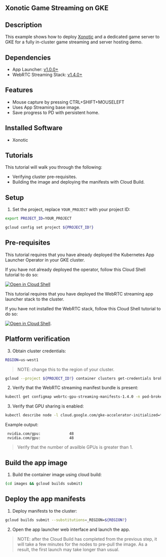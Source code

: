 ## Xonotic Game Streaming on GKE

## Description

This example shows how to deploy [Xonotic](https://xonotic.org/) and a dedicated game server to GKE for a fully in-cluster game streaming and server hosting demo. 

## Dependencies

- App Launcher: [v1.0.0+](https://github.com/selkies-project/selkies/tree/v1.0.0)
- WebRTC Streaming Stack: [v1.4.0+](https://github.com/selkies-project/selkies-vdi/tree/v1.4.0)

## Features

- Mouse capture by pressing CTRL+SHIFT+MOUSELEFT
- Uses App Streaming base image.
- Save progress to PD with persistent home.

## Installed Software

- Xonotic

## Tutorials

This tutorial will walk you through the following:

- Verifying cluster pre-requisites.
- Building the image and deploying the manifests with Cloud Build.

## Setup

1. Set the project, replace `YOUR_PROJECT` with your project ID:

```bash
export PROJECT_ID=YOUR_PROJECT
```

```bash
gcloud config set project ${PROJECT_ID?}
```

## Pre-requisites

This tutorial requires that you have already deployed the Kubernetes App Launcher Operator in your GKE cluster.

If you have not already deployed the operator, follow this Cloud Shell tutorial to do so:

[![Open in Cloud Shell](https://gstatic.com/cloudssh/images/open-btn.svg)](https://ssh.cloud.google.com/cloudshell/editor?cloudshell_git_repo=https://github.com/selkies-project/selkies&cloudshell_git_branch=master&cloudshell_tutorial=setup/README.md)

This tutorial requires that you have deployed the WebRTC streaming app launcher stack to the cluster.

If you have not installed the WebRTC stack, follow this Cloud Shell tutorial to do so:

[![Open in Cloud Shell](https://gstatic.com/cloudssh/images/open-btn.svg)](https://ssh.cloud.google.com/cloudshell/editor?cloudshell_git_repo=https://github.com/selkies-project/selkies-vdi&cloudshell_git_branch=master&&cloudshell_tutorial=tutorials/gke/00_Setup.md). 

## Platform verification

3. Obtain cluster credentials:

```bash
REGION=us-west1
```

> NOTE: change this to the region of your cluster.

```bash
gcloud --project ${PROJECT_ID?} container clusters get-credentials broker-${REGION?} --region ${REGION?}
```

2. Verify that the WebRTC streaming manifest bundle is present:

```bash
kubectl get configmap webrtc-gpu-streaming-manifests-1.4.0 -n pod-broker-system
```

3. Verify that GPU sharing is enabled:

```bash
kubectl describe node -l cloud.google.com/gke-accelerator-initialized=true | grep nvidia.com/gpu
```

Example output:

```
 nvidia.com/gpu:             48
 nvidia.com/gpu:             48
```

> Verify that the number of availble GPUs is greater than 1.

## Build the app image

1. Build the container image using cloud build:

```bash
(cd images && gcloud builds submit)
```

## Deploy the app manifests

1. Deploy manifests to the cluster:

```bash
gcloud builds submit --substitutions=_REGION=${REGION?}
```

2. Open the app launcher web interface and launch the app.

> NOTE: after the Cloud Build has completed from the previous step, it will take a few minutes for the nodes to pre-pull the image. As a result, the first launch may take longer than usual.
